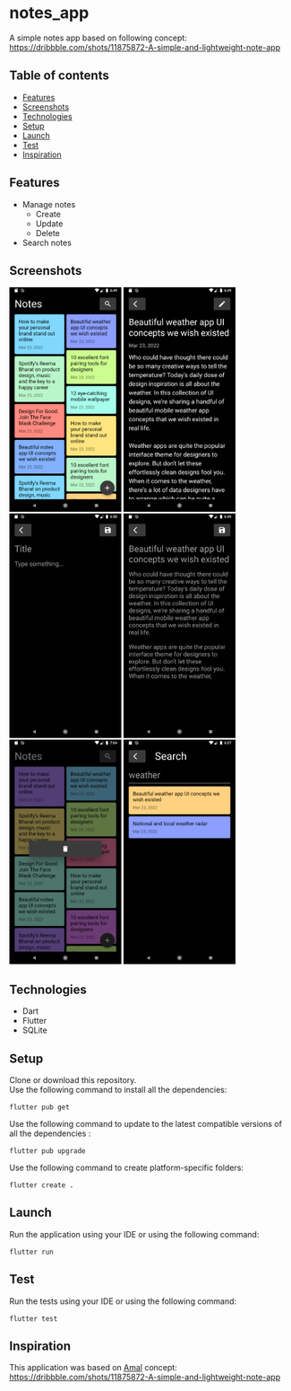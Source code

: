# notes_app

A simple notes app based on following concept:  
https://dribbble.com/shots/11875872-A-simple-and-lightweight-note-app

## Table of contents

- [Features](#features)
- [Screenshots](#screenshots)
- [Technologies](#technologies)
- [Setup](#setup)
- [Launch](#launch)
- [Test](#test)
- [Inspiration](#inspiration)

## Features

- Manage notes
  - Create
  - Update
  - Delete
- Search notes

## Screenshots

[<img alt="Home screen" width="200px" src="_screenshots/home.png" />](_screenshots/home.png)
[<img alt="Note screen" width="200px" src="_screenshots/note.png" />](_screenshots/note.png)
[<img alt="Create note" width="200px" src="_screenshots/create.png" />](_screenshots/create.png)
[<img alt="Update note" width="200px" src="_screenshots/update.png" />](_screenshots/update.png)
[<img alt="Delete note" width="200px" src="_screenshots/delete.png" />](_screenshots/delete.png)
[<img alt="Search note" width="200px" src="_screenshots/search.png" />](_screenshots/search.png)

## Technologies

- Dart
- Flutter
- SQLite

## Setup

Clone or download this repository.  
Use the following command to install all the dependencies:

```
flutter pub get
```

Use the following command to update to the latest compatible versions of all the dependencies :

```
flutter pub upgrade
```

Use the following command to create platform-specific folders:

```
flutter create .
```

## Launch

Run the application using your IDE or using the following command:

```
flutter run
```

## Test

Run the tests using your IDE or using the following command:

```
flutter test
```

## Inspiration

This application was based on [Amal](https://dribbble.com/amal) concept:  
https://dribbble.com/shots/11875872-A-simple-and-lightweight-note-app
